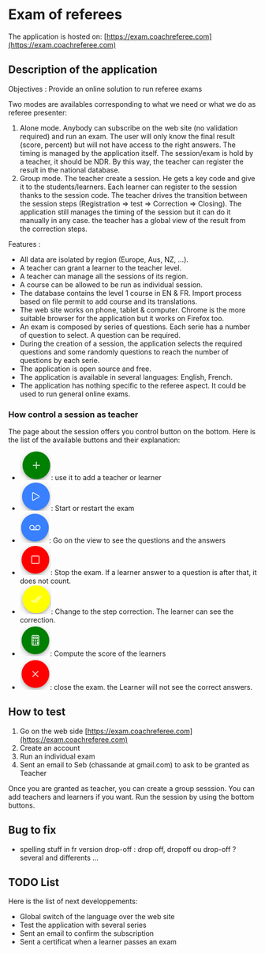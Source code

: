 # Exam of referees

The application is hosted on: [https://exam.coachreferee.com](https://exam.coachreferee.com)

## Description of the application

Objectives : Provide an online solution to run referee exams

Two modes are availables corresponding to what we need or what we do as referee presenter:

1. Alone mode. Anybody can subscribe on the web site (no validation required) and run an exam. The user will only know the final result (score, percent) but will not have access to the right answers. The timing is managed by the application itself. The session/exam is hold by a teacher, it should be NDR. By this way, the teacher can register the result in the national database.
2. Group mode. The teacher create a session. He gets a key code and give it to the students/learners. Each learner can register to the session thanks to the session code. The teacher drives the transition between the session steps (Registration => test => Correction => Closing). The application still manages the timing of the session but it can do it manually in any case. the teacher has a global view of the result from the correction steps.

Features :

* All data are isolated by region (Europe, Aus, NZ, ...).
* A teacher can grant a learner to the teacher level.
* A teacher can manage all the sessions of its region.
* A course can be allowed to be run as individual session.
* The database contains the level 1 course in EN & FR. Import process based on file permit to add course and its translations.
* The web site works on phone, tablet & computer. Chrome is the more suitable browser for the application but it works on Firefox too.
* An exam is composed by series of questions. Each serie has a number of question to select. A question can be required.
* During the creation of a session, the application selects the required questions and some randomly questions to reach the number of questions by each serie.
* The application is open source and free.
* The application is available in several languages: English, French.
* The application has nothing specific to the referee aspect. It could be used to run general online exams.

### How control a session as teacher

The page about the session offers you control button on the bottom. Here is the list of the available buttons and their explanation:

* ![Add teacher](https://raw.githubusercontent.com/schassande/referee-course-test/master/doc/session_add_teacher_or_learner.png): use it to add a teacher or learner
* ![Start the exam](https://raw.githubusercontent.com/schassande/referee-course-test/master/doc/session_play.png): Start or restart the exam
* ![View as teacher](https://raw.githubusercontent.com/schassande/referee-course-test/master/doc/session_view_as_teacher.png): Go on the view to see the questions and the answers
* ![Stop the exam](https://raw.githubusercontent.com/schassande/referee-course-test/master/doc/session_stop.png): Stop the exam. If a learner answer to a question is after that, it does not count.
* ![Go to correction](https://raw.githubusercontent.com/schassande/referee-course-test/master/doc/session_correction.png): Change to the step correction. The learner can see the correction.
* ![Compute score](https://raw.githubusercontent.com/schassande/referee-course-test/master/doc/session_compute_score.png): Compute the score of the learners
* ![Close](https://raw.githubusercontent.com/schassande/referee-course-test/master/doc/session_close.png): close the exam. the Learner will not see the correct answers.

## How to test

1. Go on the web side [https://exam.coachreferee.com](https://exam.coachreferee.com)
2. Create an account
3. Run an individual exam
4. Sent an email to Seb (chassande at gmail.com) to ask to be granted as Teacher

Once you are granted as teacher, you can create a group sesssion. You can add teachers and learners if you want. Run the session by using the bottom buttons.

## Bug to fix

* spelling stuff in fr version drop-off : drop off, dropoff ou drop-off ? several and differents ...

## TODO List

Here is the list of next developpements:

* Global switch of the language over the web site
* Test the application with several series
* Sent an email to confirm the subscription
* Sent a certificat when a learner passes an exam
